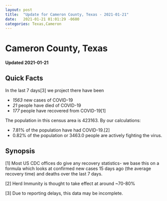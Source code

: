 ```yaml
---
layout: post
title:  "Update for Cameron County, Texas - 2021-01-21"
date:   2021-01-21 01:01:29 -0600
categories: Texas,Cameron
---
```


# Cameron County, Texas
#### Updated 2021-01-21

## Quick Facts

In the last 7 days[3] we project there have been
- *1563* new cases of COVID-19
- *21* people have died of COVID-19
- *177* people have recovered from COVID-19[1]

The population in this census area is 423163. By our calculations:
- 7.81% of the population have had COVID-19.[2]
- 0.82% of the population or 3463.0 people are actively fighting the virus.

## Synopsis




[1] Most US CDC offices do give any recovery statistics- we base this on a formula which looks at confirmed new cases
15 days ago (the average recovery time) and deaths over the last 7 days.

[2] Herd Immunity is thought to take effect at around ~70-80%

[3] Due to reporting delays, this data may be incomplete.
 
    